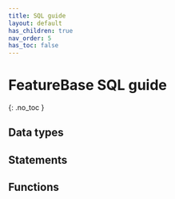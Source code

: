 ```yaml
---
title: SQL guide
layout: default
has_children: true
nav_order: 5
has_toc: false
---
```


# FeatureBase SQL guide
{: .no_toc }




## Data types




## Statements


## Functions
